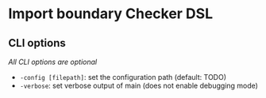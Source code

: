 # Import boundary Checker DSL

## CLI options

_All CLI options are optional_

* `-config [filepath]`: set the configuration path (default: TODO)
* `-verbose`: set verbose output of main (does not enable debugging mode)

